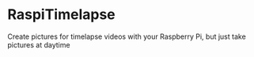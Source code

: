 RaspiTimelapse
==============

Create pictures for timelapse videos with your Raspberry Pi, but just take pictures at daytime
